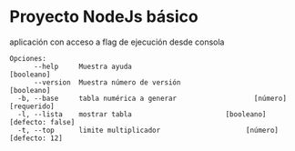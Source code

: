 # Proyecto NodeJs básico

aplicación con acceso a flag de ejecución desde consola

```
Opciones:
      --help     Muestra ayuda                                        [booleano]
      --version  Muestra número de versión                            [booleano]
  -b, --base     tabla numérica a generar                   [número] [requerido]
  -l, --lista    mostrar tabla                       [booleano] [defecto: false]
  -t, --top      limite multiplicador                     [número] [defecto: 12]
```
